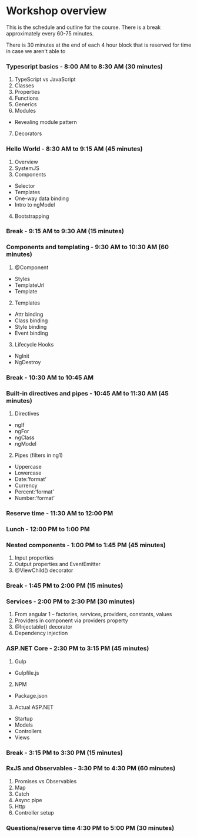 # Workshop overview

This is the schedule and outline for the course.  There is a break approximately every 60-75 minutes.

There is 30 minutes at the end of each 4 hour block that is reserved for time in case we aren't able to 

### Typescript basics - 8:00 AM to 8:30 AM (30 minutes)
1. TypeScript vs JavaScript
2. Classes
3. Properties
4. Functions
5. Generics
6. Modules
  - Revealing module pattern
7. Decorators

### Hello World - 8:30 AM to 9:15 AM (45 minutes)
1. Overview
2. SystemJS
3. Components
  - Selector
  - Templates
  - One-way data binding
  - Intro to ngModel
4. Bootstrapping

### Break - 9:15 AM to 9:30 AM (15 minutes)

### Components and templating - 9:30 AM to 10:30 AM (60 minutes)
1.	@Component
  - Styles
  - TemplateUrl
  - Template
2. Templates
  - Attr binding
  - Class binding
  - Style binding
  - Event binding
3. Lifecycle Hooks
  - NgInit
  - NgDestroy

### Break - 10:30 AM to 10:45 AM

### Built-in directives and pipes - 10:45 AM to 11:30 AM (45 minutes)
1. Directives
  - ngIf
  - ngFor
  - ngClass
  - ngModel
2. Pipes (filters in ng1)
  - Uppercase
  - Lowercase
  - Date:’format’
  - Currency
  - Percent:’format’
  - Number:’format’

### Reserve time - 11:30 AM to 12:00 PM

### Lunch - 12:00 PM to 1:00 PM

### Nested components - 1:00 PM to 1:45 PM (45 minutes)
1. Input properties
2. Output properties and EventEmitter
3. @ViewChild() decorator

### Break - 1:45 PM to 2:00 PM (15 minutes)

### Services - 2:00 PM to 2:30 PM (30 minutes)
1. From angular 1 – factories, services, providers, constants, values
2. Providers in component via providers property
3. @Injectable() decorator
4. Dependency injection

### ASP.NET Core - 2:30 PM to 3:15 PM (45 minutes)
1. Gulp
  - Gulpfile.js
2. NPM
  - Package.json
3. Actual ASP.NET
  - Startup
  - Models
  - Controllers
  - Views

### Break - 3:15 PM to 3:30 PM (15 minutes)

### RxJS and Observables - 3:30 PM to 4:30 PM (60 minutes)
1. Promises vs Observables
2. Map
3. Catch
4. Async pipe
5. Http
6. Controller setup

### Questions/reserve time 4:30 PM to 5:00 PM (30 minutes)
